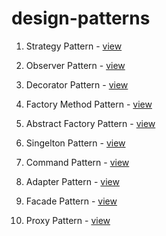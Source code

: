 # design-patterns

1. Strategy Pattern - [view](https://github.com/hirishu10/design-patterns/tree/main/StrategyPattern)

2. Observer Pattern - [view](https://github.com/hirishu10/design-patterns/tree/main/ObserverPattern)

3. Decorator Pattern - [view](https://github.com/hirishu10/design-patterns/tree/main/DecoratorPattern)

4. Factory Method Pattern - [view](https://github.com/hirishu10/design-patterns/tree/main/FactoryMethodPattern)

5. Abstract Factory Pattern - [view](https://github.com/hirishu10/design-patterns/tree/main/AbstractFactoryPattern)

6. Singelton Pattern - [view](https://github.com/hirishu10/design-patterns/tree/main/SingeltonPattern)

7. Command Pattern - [view](https://github.com/hirishu10/design-patterns/tree/main/CommandPattern)

8. Adapter Pattern - [view](https://github.com/hirishu10/design-patterns/tree/main/AdapterPattern)

9. Facade Pattern - [view](https://github.com/hirishu10/design-patterns/tree/main/FacadePattern)

10. Proxy Pattern - [view](https://github.com/hirishu10/design-patterns/tree/main/ProxyPattern)
